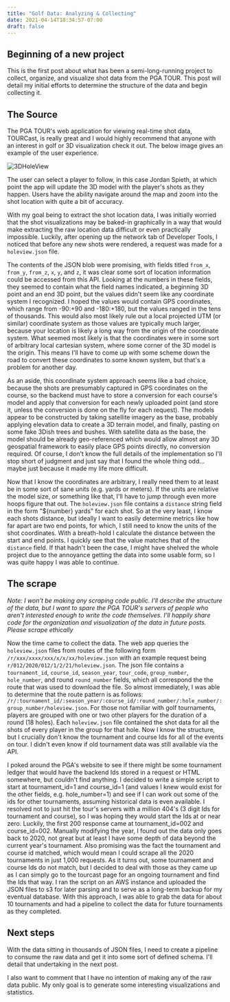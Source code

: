 ```yaml
---
title: "Golf Data: Analyzing & Collecting"
date: 2021-04-14T18:34:57-07:00
draft: false
---
```


## Beginning of a new project

This is the first post about what has been a semi-long-running project to collect, organize, and visualize shot data from the PGA TOUR. This post will detail my initial efforts to determine the structure of the data and begin collecting it.

## The Source

The PGA TOUR's web application for viewing real-time shot data, TOURCast, is really great and I would highly recommend that anyone with an interest in golf or 3D visualization check it out. The below image gives an example of the user experience.

![3DHoleView](/2021-04-14-scrape/3DHoleView.png)

The user can select a player to follow, in this case Jordan Spieth, at which point the app will update the 3D model with the player's shots as they happen. Users have the ability navigate around the map and zoom into the shot location with quite a bit of accuracy.

With my goal being to extract the shot location data, I was initially worried that the shot visualizations may be baked-in graphically in a way that would make extracting the raw location data difficult or even practically impossible. Luckily, after opening up the network tab of Developer Tools, I noticed that before any new shots were rendered, a request was made for a `holeview.json` file.

The contents of the JSON blob were promising, with fields titled `from_x`, `from_y`, `from_z`, `x`, `y`, and `z`, it was clear some sort of location information could be accessed from this API. Looking at the numbers in these fields, they seemed to contain what the field names indicated, a beginning 3D point and an end 3D point, but the values didn't seem like any coordinate system I recognized. I hoped the values would contain GPS coordinates, which range from -90:+90 and -180:+180, but the values ranged in the tens of thousands. This would also most likely rule out a local projected UTM (or similar) coordinate system as those values are typically much larger, because your location is likely a long way from the origin of the coordinate system. What seemed most likely is that the coordinates were in some sort of arbitrary local cartesian system, where some corner of the 3D model is the origin. This means I'll have to come up with some scheme down the road to convert these coordinates to some known system, but that's a problem for another day.

As an aside, this coordinate system approach seems like a bad choice, because the shots are presumably captured in GPS coordinates on the course, so the backend must have to store a conversion for each course's model and apply that conversion for each newly uploaded point (and store it, unless the conversion is done on the fly for each request). The models appear to be constructed by taking satellite imagery as the base, probably applying elevation data to create a 3D terrain model, and finally, pasting on some fake 3Dish trees and bushes. With satellite data as the base, the model should be already geo-referenced which would allow almost any 3D geospatial framework to easily place GPS points directly, no conversion required. Of course, I don't know the full details of the implementation so I'll stop short of judgment and just say that I found the whole thing odd... maybe just because it made my life more difficult.

Now that I know the coordinates are arbitrary, I really need them to at least be in some sort of sane units (e.g. yards or meters). If the units are relative the model size, or something like that, I'll have to jump through even more hoops figure that  out. The `holeview.json` file contains a `distance` string field in the form "${number} yards" for each shot. So at the very least, I know each shots distance, but ideally I want to easily determine metrics like how far apart are two end points, for which, I still need to know the units of the shot coordinates. With a breath-hold I calculate the distance between the start and end points. I quickly see that the value matches that of the `distance` field. If that hadn't been the case, I might have shelved the whole project due to the annoyance getting the data into some usable form, so I was quite happy I was able to continue.


## The scrape

*Note: I won't be making any scraping code public. I'll describe the structure of the data, but I want to spare the PGA TOUR's servers of people who aren't interested enough to write the code themselves. I'll happily share code for the organization and visualization of the data in future posts. Please scrape ethically*

Now the time came to collect the data. The web app queries the `holeview.json` files from routes of the following form `/r/xxx/xxxx/xxx/x/x/xx/holeview.json` with an example request being `r/012/2020/012/1/2/21/holeview.json`. The json file contains a `tournament_id`, `course_id`, `season_year`, `tour_code`, `group_number`, `hole_number`, and round `round_number` fields, which all correspond the the route that was used to download the file. So almost immediately, I was able to determine that the route pattern is as follows: `/r/:tournament_id/:season_year/:course_id/:round_number/:hole_number/:group_number/holeview.json`. For those not familiar with golf tournaments, players are grouped with one or two other players for the duration of a round (18 holes). Each `holeview.json` file contained the shot data for all the shots of every player in the group for that hole. Now I know the structure, but I crucially don't know the tournament and course Ids for all of the events on tour. I didn't even know if old tournament data was still available via the API.

I poked around the PGA's website to see if there might be some tournament ledger that would have the backend Ids stored in a request or HTML somewhere, but couldn't find anything. I decided to write a simple script to start at tournament_id=1 and course_id=1 (and values I knew would exist for the other fields, e.g. hole_number=1) and see if I can work out some of the ids for other tournaments, assuming historical data is even available. I resolved not to just hit the tour's servers with a million 404's (3 digit Ids for tournament and course), so I was hoping they would start the Ids at or near zero. Luckily, the first 200 response came at tournament_id=002 and course_id=002. Manually modifying the year, I found out the data only goes back to 2020, not great but at least I have some depth of data beyond the current year's tournament. Also promising was the fact the tournament and course id matched, which would mean I could scrape all the 2020 tournaments in just 1,000 requests. As it turns out, some tournament and course Ids do not match, but I decided to deal with those as they came up as I can simply go to the tourcast page for an ongoing tournament and find the Ids that way. I ran the script on an AWS instance and uploaded the JSON files to s3 for later parsing and to serve as a long-term backup for my eventual database. With this approach, I was able to grab the data for about 10 tournaments and had a pipeline to collect the data for future tournaments as they completed.


## Next steps

With the data sitting in thousands of JSON files, I need to create a pipeline to consume the raw data and get it into some sort of defined schema. I'll detail that undertaking in the next post.

I also want to comment that I have no intention of making any of the raw data public. My only goal is to generate some interesting visualizations and statistics.
